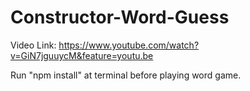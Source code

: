 # Constructor-Word-Guess
Video Link: https://www.youtube.com/watch?v=GiN7jguuycM&feature=youtu.be

Run "npm install" at terminal before playing word game.

